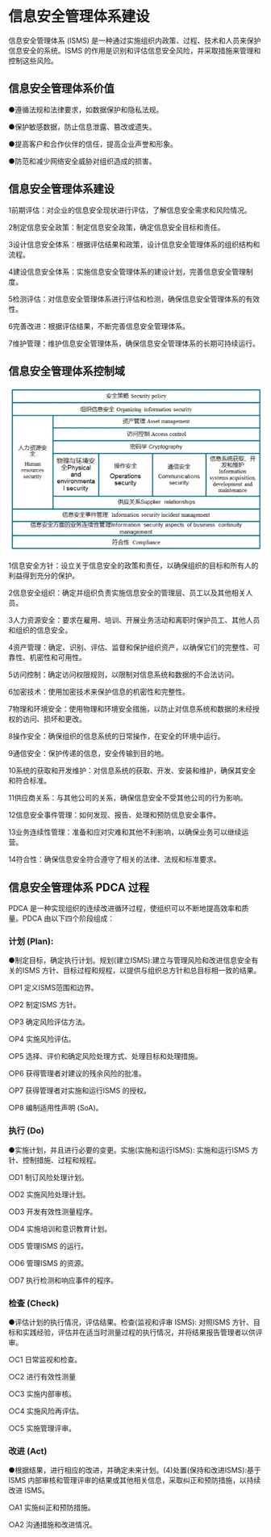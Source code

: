 # 信息安全管理体系建设

信息安全管理体系 (ISMS) 是一种通过实施组织内政策、过程、技术和人员来保护信息安全的系统。ISMS 的作用是识别和评估信息安全风险，并采取措施来管理和控制这些风险。

## 信息安全管理体系价值 

●遵循法规和法律要求，如数据保护和隐私法规。

●保护敏感数据，防止信息泄露、篡改或遗失。

●提高客户和合作伙伴的信任，提高企业声誉和形象。

●防范和减少网络安全威胁对组织造成的损害。

## 信息安全管理体系建设 

1前期评估：对企业的信息安全现状进行评估，了解信息安全需求和风险情况。

2制定信息安全政策：制定信息安全政策，确定信息安全目标和责任。

3设计信息安全体系：根据评估结果和政策，设计信息安全管理体系的组织结构和流程。

4建设信息安全体系：实施信息安全管理体系的建设计划，完善信息安全管理制度。

5检测评估：对信息安全管理体系进行评估和检测，确保信息安全管理体系的有效性。

6完善改进：根据评估结果，不断完善信息安全管理体系。

7维护管理：维护信息安全管理体系，确保信息安全管理体系的长期可持续运行。

## 信息安全管理体系控制域 

![img](information-security-management-system/1675492120499-bc241a36-ff7c-47fc-a171-caf4de062537.webp)



1信息安全方针：设立关于信息安全的政策和责任，以确保组织的目标和所有人的利益得到充分的保护。

2信息安全组织：确定并组织负责实施信息安全的管理层、员工以及其他相关人员。

3人力资源安全：要求在雇用、培训、开展业务活动和离职时保护员工、其他人员和组织的信息安全。

4资产管理：确定、识别、评估、监督和保护组织资产，以确保它们的完整性、可靠性、机密性和可用性。

5访问控制：确定访问权限规则，以限制对信息系统和数据的不合法访问。

6加密技术：使用加密技术来保护信息的机密性和完整性。

7物理和环境安全：使用物理和环境安全措施，以防止对信息系统和数据的未经授权的访问、损坏和更改。

8操作安全：确保组织的信息系统的日常操作，在安全的环境中运行。

9通信安全：保护传递的信息，安全传输到目的地。

10系统的获取和开发维护：对信息系统的获取、开发、安装和维护，确保其安全和符合标准。

11供应商关系：与其他公司的关系，确保信息安全不受其他公司的行为影响。

12信息安全事件管理：如何发现、报告、处理和预防信息安全事件。

13业务连续性管理：准备和应对灾难和其他不利影响，以确保业务可以继续运营。

14符合性：确保信息安全符合遵守了相关的法律、法规和标准要求。

## 信息安全管理体系 PDCA 过程 

PDCA 是一种实现组织的连续改进循环过程，使组织可以不断地提高效率和质量。PDCA 由以下四个阶段组成：

### 计划 (Plan): 

●制定目标，确定执行计划。规划(建立ISMS):建立与管理风险和改进信息安全有关的ISMS 方针、目标过程和规程，以提供与组织总方针和总目标相一致的结果。

○P1 定义ISMS范围和边界。

○P2 制定ISMS 方针。

○P3 确定风险评估方法。

○P4 实施风险评估。

○P5 选择、评价和确定风险处理方式、处理目标和处理措施。

○P6 获得管理者对建议的残余风险的批准。

○P7 获得管理者对实施和运行ISMS 的授权。

○P8 编制适用性声明 (SoA)。

### 执行 (Do)  

●实施计划，并且进行必要的变更。实施(实施和运行ISMS): 实施和运行ISMS 方针、控制措施、过程和规程。

○D1 制订风险处理计划。

○D2 实施风险处理计划。

○D3 开发有效性测量程序。

○D4 实施培训和意识教育计划。

○D5 管理ISMS 的运行。

○D6 管理ISMS 的资源。

○D7 执行检测和响应事件的程序。

### 检查 (Check) 

●评估计划的执行情况，评估结果。检查(监视和评审 ISMS): 对照ISMS 方针、目标和实践经验，评估并在适当时测量过程的执行情况，并将结果报告管理者以供评审。

○C1 日常监视和检查。

○C2 进行有效性测量

○C3 实施内部审核。

○C4 实施风险再评估。

○C5 实施管理评审。

### 改进 (Act) 

●根据结果，进行相应的改进，并确定未来计划。(4)处置(保持和改进ISMS):基于ISMS 内部审核和管理评审的结果或其他相关信息，采取纠正和预防措施，以持续改进 ISMS。

○A1 实施纠正和预防措施。

○A2 沟通措施和改进情况。